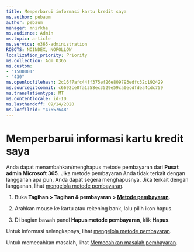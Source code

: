 ```yaml
---
title: Memperbarui informasi kartu kredit saya
ms.author: pebaum
author: pebaum
manager: mnirkhe
ms.audience: Admin
ms.topic: article
ms.service: o365-administration
ROBOTS: NOINDEX, NOFOLLOW
localization_priority: Priority
ms.collection: Adm_O365
ms.custom:
- "1500001"
- "430"
ms.openlocfilehash: 2c16f7afc44ff375ef26e809793edfc32c192429
ms.sourcegitcommit: c6692ce0fa1358ec3529e59ca0ecdfdea4cdc759
ms.translationtype: MT
ms.contentlocale: id-ID
ms.lasthandoff: 09/14/2020
ms.locfileid: "47657648"
---
```

# <a name="update-my-credit-card-information"></a>Memperbarui informasi kartu kredit saya

Anda dapat menambahkan/menghapus metode pembayaran dari **Pusat admin Microsoft 365**. Jika metode pembayaran Anda tidak terkait dengan langganan apa pun, Anda dapat segera menghapusnya. Jika terkait dengan langganan, lihat [mengelola metode pembayaran](https://docs.microsoft.com/microsoft-365/commerce/billing-and-payments/manage-payment-methods).

1. Buka **Tagihan > Tagihan & pembayaran > [Metode pembayaran](https://go.microsoft.com/fwlink/p/?linkid=2018806)**.

2. Arahkan mouse ke kartu atau rekening bank, lalu pilih ikon hapus.

3. Di bagian bawah panel **Hapus metode pembayaran**, klik **Hapus**.

Untuk informasi selengkapnya, lihat [mengelola metode pembayaran](https://docs.microsoft.com/microsoft-365/commerce/billing-and-payments/manage-payment-methods).

Untuk memecahkan masalah, lihat [Memecahkan masalah pembayaran](https://docs.microsoft.com/microsoft-365/commerce/billing-and-payments/manage-payment-methods#troubleshoot-payment-methods).
